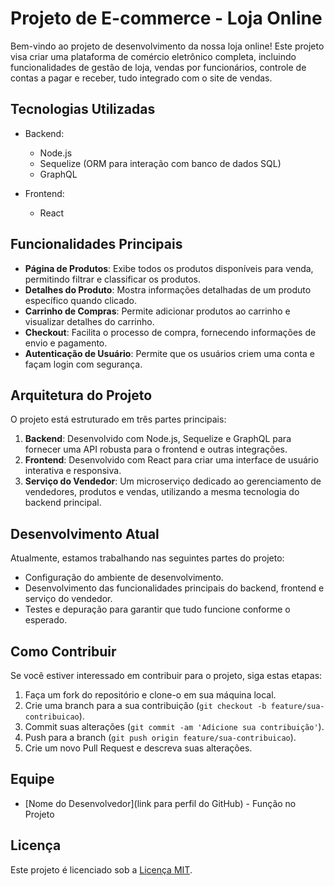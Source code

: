 # Projeto de E-commerce - Loja Online

Bem-vindo ao projeto de desenvolvimento da nossa loja online! Este projeto visa criar uma plataforma de comércio eletrônico completa, incluindo funcionalidades de gestão de loja, vendas por funcionários, controle de contas a pagar e receber, tudo integrado com o site de vendas.

## Tecnologias Utilizadas

- Backend:
  - Node.js
  - Sequelize (ORM para interação com banco de dados SQL)
  - GraphQL

- Frontend:
  - React

## Funcionalidades Principais

- **Página de Produtos**: Exibe todos os produtos disponíveis para venda, permitindo filtrar e classificar os produtos.
- **Detalhes do Produto**: Mostra informações detalhadas de um produto específico quando clicado.
- **Carrinho de Compras**: Permite adicionar produtos ao carrinho e visualizar detalhes do carrinho.
- **Checkout**: Facilita o processo de compra, fornecendo informações de envio e pagamento.
- **Autenticação de Usuário**: Permite que os usuários criem uma conta e façam login com segurança.

## Arquitetura do Projeto

O projeto está estruturado em três partes principais:

1. **Backend**: Desenvolvido com Node.js, Sequelize e GraphQL para fornecer uma API robusta para o frontend e outras integrações.
2. **Frontend**: Desenvolvido com React para criar uma interface de usuário interativa e responsiva.
3. **Serviço do Vendedor**: Um microserviço dedicado ao gerenciamento de vendedores, produtos e vendas, utilizando a mesma tecnologia do backend principal.

## Desenvolvimento Atual

Atualmente, estamos trabalhando nas seguintes partes do projeto:

- Configuração do ambiente de desenvolvimento.
- Desenvolvimento das funcionalidades principais do backend, frontend e serviço do vendedor.
- Testes e depuração para garantir que tudo funcione conforme o esperado.

## Como Contribuir

Se você estiver interessado em contribuir para o projeto, siga estas etapas:

1. Faça um fork do repositório e clone-o em sua máquina local.
2. Crie uma branch para a sua contribuição (`git checkout -b feature/sua-contribuicao`).
3. Commit suas alterações (`git commit -am 'Adicione sua contribuição'`).
4. Push para a branch (`git push origin feature/sua-contribuicao`).
5. Crie um novo Pull Request e descreva suas alterações.

## Equipe

- [Nome do Desenvolvedor](link para perfil do GitHub) - Função no Projeto

## Licença

Este projeto é licenciado sob a [Licença MIT](https://opensource.org/licenses/MIT).
